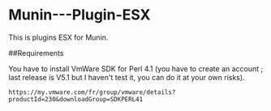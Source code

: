 Munin---Plugin-ESX
==================

This is plugins ESX for Munin.

##Requirements

You have to install VmWare SDK for Perl 4.1 (you have to create an account ; last release is V5.1 but I haven't test it, you can do it at your own risks).

    https://my.vmware.com/fr/group/vmware/details?productId=230&downloadGroup=SDKPERL41
    


